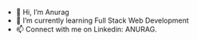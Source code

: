 - 👋 Hi, I’m Anurag
- 🌱 I’m currently learning Full Stack Web Development
- 📫 Connect with me on Linkedin: ANURAG.



<!---
theanuragofficial/theanuragofficial is a ✨ special ✨ repository because its `README.md` (this file) appears on your GitHub profile.
You can click the Preview link to take a look at your changes.
--->
